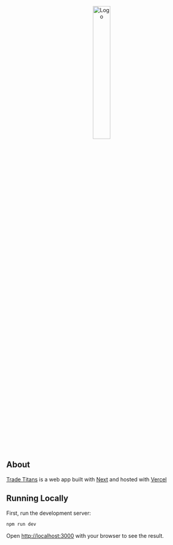 <p align='center'>
  <img width='30%' src='public/assets/FFTA-Logo-wbg.png' alt='Logo'>
</p>

## About

<a href='https://trade-titans.vercel.app/'>Trade Titans</a> is a web app built with <a href='https://nextjs.org/' alt='Next.js Website'>Next</a> and hosted with <a href='https://vercel.com' alt='Vercel Website'>Vercel</a>

## Running Locally

First, run the development server:

```bash
npm run dev
```

Open [http://localhost:3000](http://localhost:3000) with your browser to see the result.
